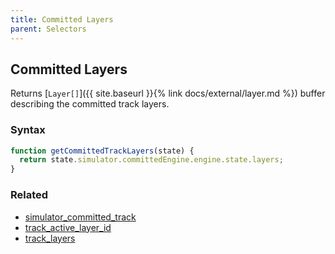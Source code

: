 ```yaml
---
title: Committed Layers
parent: Selectors
---
```


## Committed Layers

Returns [`Layer[]`]({{ site.baseurl }}{% link docs/external/layer.md %}) buffer describing the committed track layers.

### Syntax

```js
function getCommittedTrackLayers(state) {
  return state.simulator.committedEngine.engine.state.layers;
}
```

### Related

- [simulator_committed_track](./simulator_committed_track.md)
- [track_active_layer_id](./track_active_layer_id.md)
- [track_layers](./track_layers.md)
